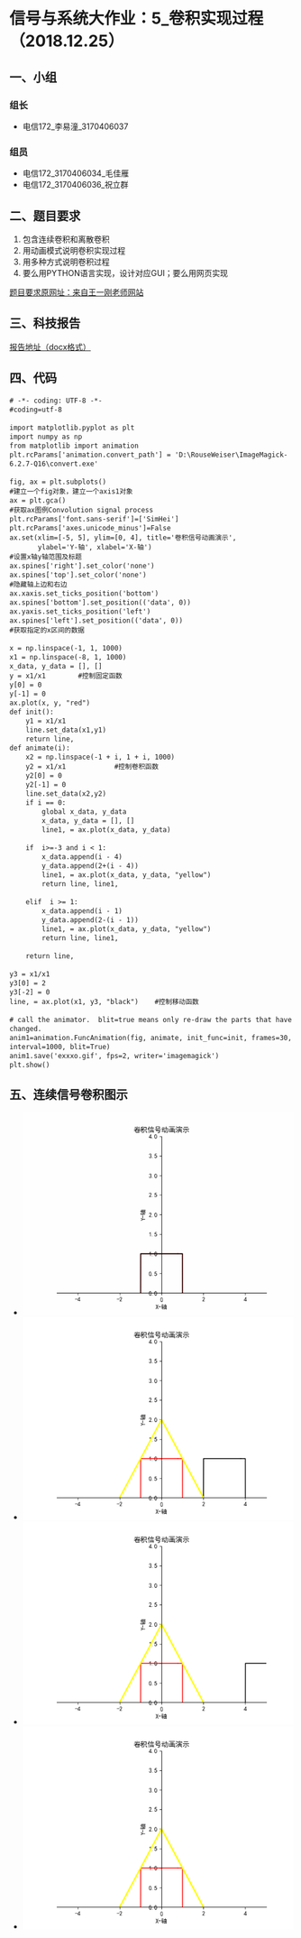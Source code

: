 # 信号与系统大作业：5_卷积实现过程（2018.12.25）

## 一、小组
### 组长
+ 电信172_李易潼_3170406037
### 组员
+ 电信172_3170406034_毛佳雁
+ 电信172_3170406036_祝立群

## 二、题目要求
1. 包含连续卷积和离散卷积
2. 用动画模式说明卷积实现过程
3. 用多种方式说明卷积过程
4. 要么用PYTHON语言实现，设计对应GUI；要么用网页实现

[题目要求原网址：来自王一刚老师网站](https://github.com/kingsone995/kingsone995.github.io/blob/master/signal_lab/project.md/)

## 三、科技报告
[报告地址（docx格式）](https://github.com/DEisreal/DEisreal.github.io/blob/master/VSS%20CODE/5_卷积实现过程_3170406037_李易潼_3170406034_毛佳雁_3170406036_祝立群/大作业报告_3170406037_李易潼_3170406034_毛佳雁_3170406036_祝立群)

## 四、代码
```
# -*- coding: UTF-8 -*-
#coding=utf-8

import matplotlib.pyplot as plt
import numpy as np
from matplotlib import animation
plt.rcParams['animation.convert_path'] = 'D:\RouseWeiser\ImageMagick-6.2.7-Q16\convert.exe'

fig, ax = plt.subplots() 
#建立一个fig对象，建立一个axis1对象
ax = plt.gca() 
#获取ax图例Convolution signal process
plt.rcParams['font.sans-serif']=['SimHei']
plt.rcParams['axes.unicode_minus']=False
ax.set(xlim=[-5, 5], ylim=[0, 4], title='卷积信号动画演示',
       ylabel='Y-轴', xlabel='X-轴')
#设置x轴y轴范围及标题
ax.spines['right'].set_color('none')
ax.spines['top'].set_color('none')
#隐藏轴上边和右边
ax.xaxis.set_ticks_position('bottom')
ax.spines['bottom'].set_position(('data', 0))
ax.yaxis.set_ticks_position('left')
ax.spines['left'].set_position(('data', 0))
#获取指定的x区间的数据

x = np.linspace(-1, 1, 1000)
x1 = np.linspace(-8, 1, 1000)
x_data, y_data = [], []
y = x1/x1        #控制固定函数
y[0] = 0
y[-1] = 0
ax.plot(x, y, "red")
def init():
    y1 = x1/x1
    line.set_data(x1,y1)
    return line,
def animate(i):
    x2 = np.linspace(-1 + i, 1 + i, 1000)
    y2 = x1/x1            #控制卷积函数
    y2[0] = 0
    y2[-1] = 0
    line.set_data(x2,y2)
    if i == 0:
        global x_data, y_data
        x_data, y_data = [], []
        line1, = ax.plot(x_data, y_data)

    if  i>=-3 and i < 1:
        x_data.append(i - 4)
        y_data.append(2+(i - 4))
        line1, = ax.plot(x_data, y_data, "yellow")
        return line, line1,

    elif  i >= 1:
        x_data.append(i - 1)
        y_data.append(2-(i - 1))
        line1, = ax.plot(x_data, y_data, "yellow")
        return line, line1,

    return line,

y3 = x1/x1
y3[0] = 2
y3[-2] = 0
line, = ax.plot(x1, y3, "black")    #控制移动函数

# call the animator.  blit=true means only re-draw the parts that have changed.
anim1=animation.FuncAnimation(fig, animate, init_func=init, frames=30, interval=1000, blit=True) 
anim1.save('exxxo.gif', fps=2, writer='imagemagick')
plt.show()
```

## 五、连续信号卷积图示
+ ![**GIF动图**](https://github.com/DEisreal/DEisreal.github.io/blob/master/VSS%20CODE/5_卷积实现过程_3170406037_李易潼_3170406034_毛佳雁_3170406036_祝立群/程序_3170406037_李易潼_3170406034_毛佳雁_3170406036_祝立群/连续信号卷积.gif/) 
+ ![截图1](https://github.com/DEisreal/DEisreal.github.io/blob/master/VSS%20CODE/5_卷积实现过程_3170406037_李易潼_3170406034_毛佳雁_3170406036_祝立群/程序_3170406037_李易潼_3170406034_毛佳雁_3170406036_祝立群/截图-%20(1).png/)
+ ![截图2](https://github.com/DEisreal/DEisreal.github.io/blob/master/VSS%20CODE/5_卷积实现过程_3170406037_李易潼_3170406034_毛佳雁_3170406036_祝立群/程序_3170406037_李易潼_3170406034_毛佳雁_3170406036_祝立群/截图-%20(2).png/)
+ ![截图3](https://github.com/DEisreal/DEisreal.github.io/blob/master/VSS%20CODE/5_卷积实现过程_3170406037_李易潼_3170406034_毛佳雁_3170406036_祝立群/程序_3170406037_李易潼_3170406034_毛佳雁_3170406036_祝立群/截图-%20(3).png/)